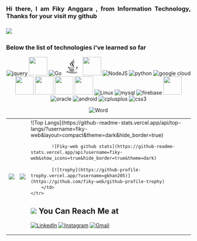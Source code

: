
<h3 align="justify"> Hi there, I am Fiky Anggara , from Information Technology, Thanks for your visit my github   <h3>
<img src='https://visitor-badge.laobi.icu/badge?page_id=fiky-web.fiky-web')>
<h3>Below the list of technologies i've learned so far</h3>
    <p align="center">
        <img src="https://raw.githubusercontent.com/vorillaz/devicons/master/!SVG/jquery_logo.svg" alt="jquery" width="50" height="50" />
        <img src="https://img.icons8.com/color/48/000000/javascript.png" width="50" height="50">
        <img src="https://www.vectorlogo.zone/logos/golang/golang-ar21.svg" alt="Go" height="50"/>
        <img src="https://raw.githubusercontent.com/vorillaz/devicons/master/!SVG/java.svg" alt="JAVA" width="50" height="50"/> 
        <img src="https://img.icons8.com/color/48/000000/html-5.png" width="50" height="50" />
        <img src="https://img.icons8.com/color/48/000000/nodejs.png" alt="NodeJS" width="50" height="50"/> 
        <img src="https://img.icons8.com/color/48/000000/python.png" alt="python" width="50" height="50"/>
        <img src="https://img.icons8.com/color/48/000000/google-cloud-platform.png" alt="google cloud"  width="50" height="50" /> 
        <img src="https://img.icons8.com/color/48/000000/flutter.png" height="50" width="50"/>
        <img src="https://img.icons8.com/color/48/000000/kotlin.png" height="50" width="50"/>
        <img src="https://img.icons8.com/color/48/000000/dart.png" width="50" height="50"/>
        <img src="https://img.icons8.com/ultraviolet/40/000000/xbox-r.png" height="50" width="50"/>
        <img src="https://img.icons8.com/color/48/000000/linux.png" alt="Linux"  width="50" height="50" />
        <img src="https://img.icons8.com/ios-filled/50/000000/mysql-logo.png" alt="mysql"  width="50" height="50" /> 
        <img src="https://img.icons8.com/color/48/000000/firebase.svg" alt="firebase"  width="50px" height="50" /> 
        <img src="https://img.icons8.com/fluent/40/000000/arduino.png" height="50" width="50"/>
        <img src="https://img.icons8.com/color/64/000000/oracle-logo.png" alt="oracle"  width="50" height="50" /> 
        <img src="https://img.icons8.com/fluent/48/000000/android-os.png" alt="android"  width="50" height="50" />
        <img src="https://img.icons8.com/color/48/000000/c-plus-plus-logo.png" alt="cplusplus"  width="50" height="50" />
        <img src="https://img.icons8.com/dusk/48/000000/css3.png" alt="css3"  width="50" height="50" />
       </p>
       <p align="center">
        <img src="https://media.giphy.com/media/VTtANKl0beDFQRLDTh/giphy.gif" alt="Word" width=650 height=350 />
        </p>
<table>
    <tr>
        <td>
            <img align='right' src = "https://github-readme-stats.vercel.app/api?username=fiky-web&show_icons=true&show_icons=true&title_color=fff&icon_color=0BB7F3&text_color=9f9f9f&bg_color=151515&line_height=25">
        </td>
        <td>
            <img align='left' src = "https://github-readme-stats.vercel.app/api/top-langs/?username=fiky-web&&layout=compact&show_icons=true&show_icons=true&title_color=fff&icon_color=0BB7F3&text_color=9f9f9f&bg_color=151515">
        </td>
        <td>
            ![Top Langs](https://github-readme-stats.vercel.app/api/top-langs/?username=fiky-web&layout=compact&theme=dark&hide_border=true)

            ![Fiky-web github stats](https://github-readme-stats.vercel.app/api?username=fiky-web&show_icons=true&hide_border=true&theme=dark)

            [![trophy](https://github-profile-trophy.vercel.app/?username=gkhan205)](https://github.com/fiky-web/github-profile-trophy)
        </td>
    </tr>

## <img src="https://github.com/TheDudeThatCode/TheDudeThatCode/blob/master/Assets/hmm.gif" height="18px"> You Can Reach Me at 

<p>
  <a href="https://www.linkedin.com/in/fiky-anggara" target="_blank"><img alt="LinkedIn" src="https://img.shields.io/badge/linkedin-%230077B5.svg?&style=for-the-badge&logo=linkedin&logoColor=white" /></a>
    <a href="https://www.instagram.com/fikyanggara05/" target="_blank"><img alt="Instagram" src="https://img.shields.io/badge/instagram-%23E4405F.svg?&style=for-the-badge&logo=instagram&logoColor=white" /></a>  
  <a href="mailto:fikyanggara05@gmail.com" target="_blank"><img alt="Gmail" src="https://img.shields.io/badge/gmail-D14836?&style=for-the-badge&logo=gmail&logoColor=white" /></a>  

</p>



